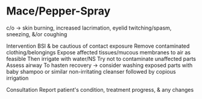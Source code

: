 # Mace/Pepper-Spray

c/o -> skin burning, increased lacrimation, eyelid twitching/spasm, sneezing, &/or coughing

Intervention
BSI & be cautious of contact exposure
Remove contaminated clothing/belongings
Expose affected tissues/mucous membranes to air as feasible
Then irrigate with water/NS
Try not to contaminate unaffected parts
Assess airway
To hasten recovery -> consider washing exposed parts with baby shampoo or similar non-irritating cleanser followed by copious irrigation

Consultation
Report patient's condition, treatment progress, & any changes
